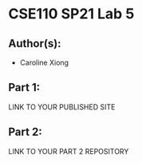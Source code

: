 # CSE110 SP21 Lab 5

## Author(s):
- Caroline Xiong

## Part 1:

LINK TO YOUR PUBLISHED SITE

## Part 2:

LINK TO YOUR PART 2 REPOSITORY
